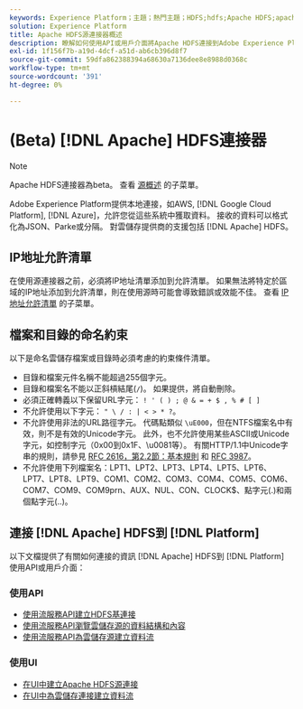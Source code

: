 ```yaml
---
keywords: Experience Platform；主題；熱門主題；HDFS;hdfs;Apache HDFS;apache hdfs
solution: Experience Platform
title: Apache HDFS源連接器概述
description: 瞭解如何使用API或用戶介面將Apache HDFS連接到Adobe Experience Platform。
exl-id: 1f156f7b-a19d-4dcf-a51d-ab6cb396d8f7
source-git-commit: 59dfa862388394a68630a7136dee8e8988d0368c
workflow-type: tm+mt
source-wordcount: '391'
ht-degree: 0%

---
```


# (Beta) [!DNL Apache] HDFS連接器

>[!NOTE]
>
>Apache HDFS連接器為beta。 查看 [源概述](../../home.md#terms-and-conditions) 的子菜單。

Adobe Experience Platform提供本地連接，如AWS, [!DNL Google Cloud Platform], [!DNL Azure]，允許您從這些系統中獲取資料。 接收的資料可以格式化為JSON、Parke或分隔。 對雲儲存提供商的支援包括 [!DNL Apache] HDFS。

## IP地址允許清單

在使用源連接器之前，必須將IP地址清單添加到允許清單。 如果無法將特定於區域的IP地址添加到允許清單，則在使用源時可能會導致錯誤或效能不佳。 查看 [IP地址允許清單](../../ip-address-allow-list.md) 的子菜單。

## 檔案和目錄的命名約束

以下是命名雲儲存檔案或目錄時必須考慮的約束條件清單。

- 目錄和檔案元件名稱不能超過255個字元。
- 目錄和檔案名不能以正斜槓結尾(`/`)。 如果提供，將自動刪除。
- 必須正確轉義以下保留URL字元： `! ' ( ) ; @ & = + $ , % # [ ]`
- 不允許使用以下字元： `" \ / : | < > * ?`。
- 不允許使用非法的URL路徑字元。 代碼點類似 `\uE000`，但在NTFS檔案名中有效，則不是有效的Unicode字元。 此外，也不允許使用某些ASCII或Unicode字元，如控制字元（0x00到0x1F、\u0081等）。 有關HTTP/1.1中Unicode字串的規則，請參見 [RFC 2616，第2.2節：基本規則](https://www.ietf.org/rfc/rfc2616.txt) 和 [RFC 3987](https://www.ietf.org/rfc/rfc3987.txt)。
- 不允許使用下列檔案名：LPT1、LPT2、LPT3、LPT4、LPT5、LPT6、LPT7、LPT8、LPT9、COM1、COM2、COM3、COM4、COM5、COM6、COM7、COM9、COM9prn、AUX、NUL、CON、CLOCK$、點字元(.)和兩個點字元(..)。

## 連接 [!DNL Apache] HDFS到 [!DNL Platform]

以下文檔提供了有關如何連接的資訊 [!DNL Apache] HDFS到 [!DNL Platform] 使用API或用戶介面：

### 使用API

- [使用流服務API建立HDFS基連接](../../tutorials/api/create/cloud-storage/hdfs.md)
- [使用流服務API瀏覽雲儲存源的資料結構和內容](../../tutorials/api/explore/cloud-storage.md)
- [使用流服務API為雲儲存源建立資料流](../../tutorials/api/collect/cloud-storage.md)

### 使用UI

- [在UI中建立Apache HDFS源連接](../../tutorials/ui/create/cloud-storage/hdfs.md)
- [在UI中為雲儲存連接建立資料流](../../tutorials/ui/dataflow/batch/cloud-storage.md)
